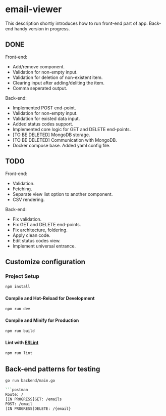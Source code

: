 # email-viewer

This description shortly introduces how to run front-end part of app. Back-end handy version in progress.

## DONE 

Front-end:
- Add/remove component.
- Validation for non-empty input.
- Validation for deletion of non-existent item.
- Clearing input after adding/deliting the item.
- Comma seperated output.

Back-end:
- Implemented POST end-point.
- Validation for non-empty input.
- Validation for existed data input.
- Added status codes support.
- Implemented core logic for GET and DELETE end-points.
- [TO BE DELETED] MongoDB storage.
- [TO BE DELETED] Communication with MongoDB.
- Docker compose base. Added yaml config file.

## TODO

Front-end:
- Validation.
- Fetching.
- Separate view list option to another component.
- CSV rendering.

Back-end:
- Fix validation.
- Fix GET and DELETE end-points.
- Fix architecture, foldering.
- Apply clean code.
- Edit status codes view.
- Implement universal entrance.
 
## Customize configuration


### Project Setup

```sh
npm install
```

#### Compile and Hot-Reload for Development

```sh
npm run dev
```

#### Compile and Minify for Production

```sh
npm run build
```

#### Lint with [ESLint](https://eslint.org/)

```sh
npm run lint
```

## Back-end patterns for testing

```sh
go run backend/main.go

```postman
Route: /
[IN PROGRESS]GET: /emails
POST: /email
[IN PROGRESS]DELETE: /{email}
```
